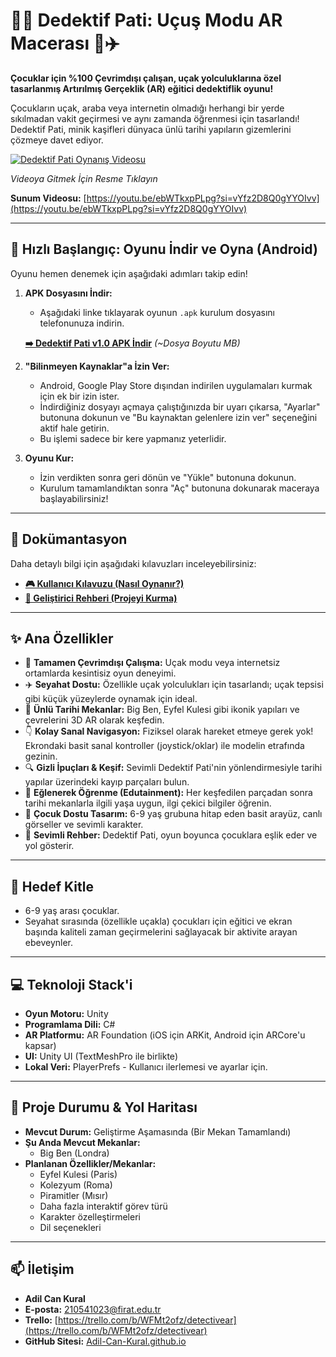 # 🕵️‍♂️ Dedektif Pati: Uçuş Modu AR Macerası 🐾✈️

**Çocuklar için %100 Çevrimdışı çalışan, uçak yolculuklarına özel tasarlanmış Artırılmış Gerçeklik (AR) eğitici dedektiflik oyunu!**

Çocukların uçak, araba veya internetin olmadığı herhangi bir yerde sıkılmadan vakit geçirmesi ve aynı zamanda öğrenmesi için tasarlandı! Dedektif Pati, minik kaşifleri dünyaca ünlü tarihi yapıların gizemlerini çözmeye davet ediyor.

[![Dedektif Pati Oynanış Videosu](https://img.youtube.com/vi/bbRCyl6DJQU/maxresdefault.jpg)](https://www.youtube.com/watch?v=bbRCyl6DJQU)

*Videoya Gitmek İçin Resme Tıklayın*

**Sunum Videosu:** [https://youtu.be/ebWTkxpPLpg?si=vYfz2D8Q0gYYOIvv](https://youtu.be/ebWTkxpPLpg?si=vYfz2D8Q0gYYOIvv)

---

## 🚀 Hızlı Başlangıç: Oyunu İndir ve Oyna (Android)

Oyunu hemen denemek için aşağıdaki adımları takip edin!

1.  **APK Dosyasını İndir:**
    *   Aşağıdaki linke tıklayarak oyunun `.apk` kurulum dosyasını telefonunuza indirin.

      **[➡️ Dedektif Pati v1.0 APK İndir](https://github.com/Adil-Can-Kural/DetactiveAR/releases/download/DPTKV1.0/DPTKv1.0.apk)**
      *(~Dosya Boyutu MB)*

2.  **"Bilinmeyen Kaynaklar"a İzin Ver:**
    *   Android, Google Play Store dışından indirilen uygulamaları kurmak için ek bir izin ister.
    *   İndirdiğiniz dosyayı açmaya çalıştığınızda bir uyarı çıkarsa, "Ayarlar" butonuna dokunun ve "Bu kaynaktan gelenlere izin ver" seçeneğini aktif hale getirin.
    *   Bu işlemi sadece bir kere yapmanız yeterlidir.

3.  **Oyunu Kur:**
    *   İzin verdikten sonra geri dönün ve "Yükle" butonuna dokunun.
    *   Kurulum tamamlandıktan sonra "Aç" butonuna dokunarak maceraya başlayabilirsiniz!

---

## 📖 Dokümantasyon

Daha detaylı bilgi için aşağıdaki kılavuzları inceleyebilirsiniz:

*   **[🎮 Kullanıcı Kılavuzu (Nasıl Oynanır?)](./USER_MANUAL.md)**
*   **[🔧 Geliştirici Rehberi (Projeyi Kurma)](./INSTALLATION.md)**

---

## ✨ Ana Özellikler

*   📶 **Tamamen Çevrimdışı Çalışma:** Uçak modu veya internetsiz ortamlarda kesintisiz oyun deneyimi.
*   ✈️ **Seyahat Dostu:** Özellikle uçak yolculukları için tasarlandı; uçak tepsisi gibi küçük yüzeylerde oynamak için ideal.
*   🗿 **Ünlü Tarihi Mekanlar:** Big Ben, Eyfel Kulesi gibi ikonik yapıları ve çevrelerini 3D AR olarak keşfedin. 
*   👇 **Kolay Sanal Navigasyon:** Fiziksel olarak hareket etmeye gerek yok! Ekrondaki basit sanal kontroller (joystick/oklar) ile modelin etrafında gezinin.
*   🔍 **Gizli İpuçları & Keşif:** Sevimli Dedektif Pati'nin yönlendirmesiyle tarihi yapılar üzerindeki kayıp parçaları bulun.
*   🧠 **Eğlenerek Öğrenme (Edutainment):** Her keşfedilen parçadan sonra tarihi mekanlarla ilgili yaşa uygun, ilgi çekici bilgiler öğrenin.
*   🎨 **Çocuk Dostu Tasarım:** 6-9 yaş grubuna hitap eden basit arayüz, canlı görseller ve sevimli karakter.
*   🐶 **Sevimli Rehber:** Dedektif Pati, oyun boyunca çocuklara eşlik eder ve yol gösterir.

---

## 🎯 Hedef Kitle

*   6-9 yaş arası çocuklar.
*   Seyahat sırasında (özellikle uçakla) çocukları için eğitici ve ekran başında kaliteli zaman geçirmelerini sağlayacak bir aktivite arayan ebeveynler.

---

## 💻 Teknoloji Stack'i

*   **Oyun Motoru:** Unity 
*   **Programlama Dili:** C#
*   **AR Platformu:** AR Foundation (iOS için ARKit, Android için ARCore'u kapsar)
*   **UI:** Unity UI (TextMeshPro ile birlikte)
*   **Lokal Veri:** PlayerPrefs - Kullanıcı ilerlemesi ve ayarlar için.

---

## 🚀 Proje Durumu & Yol Haritası

*   **Mevcut Durum:** Geliştirme Aşamasında (Bir Mekan Tamamlandı)
*   **Şu Anda Mevcut Mekanlar:**
    *   Big Ben (Londra)
*   **Planlanan Özellikler/Mekanlar:**
    *   Eyfel Kulesi (Paris)
    *   Kolezyum (Roma)
    *   Piramitler (Mısır)
    *   Daha fazla interaktif görev türü
    *   Karakter özelleştirmeleri
    *   Dil seçenekleri

---

## 📫 İletişim

*   **Adil Can Kural**
*   **E-posta:** 210541023@firat.edu.tr
*   **Trello:** [https://trello.com/b/WFMt2ofz/detectivear](https://trello.com/b/WFMt2ofz/detectivear)
*   **GitHub Sitesi:** [Adil-Can-Kural.github.io](https://Adil-Can-Kural.github.io)
